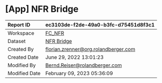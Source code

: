 



# [App] NFR Bridge

|Report ID|ec3103de-f2de-49a0-b3fc-d75451d8f3c1|
| :--- | :--- |
|Workspace|[FC_NFR](../Workspaces/FC_NFR.md)|
|Dataset|[NFR Bridge](../Datasets/NFR-Bridge.md)|
|Created By|florian.zrenner@org.rolandberger.com|
|Created Date|June 29, 2022 13:01:23|
|Modified By|Bernd.Reiser@rolandberger.com|
|Modified Date|February 09, 2023 05:36:09|
